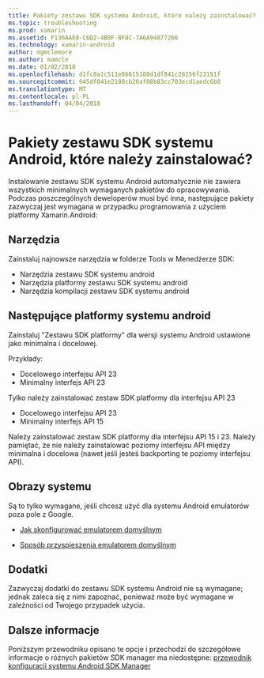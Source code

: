 ```yaml
---
title: Pakiety zestawu SDK systemu Android, które należy zainstalować?
ms.topic: troubleshooting
ms.prod: xamarin
ms.assetid: F136AAE0-C6D2-4B0F-8F8C-7A6A94877266
ms.technology: xamarin-android
author: mgmclemore
ms.author: mamcle
ms.date: 01/02/2018
ms.openlocfilehash: d1fc8a1c511e86615108d1df841c28256f23191f
ms.sourcegitcommit: 945df041e2180cb20af08b83cc703ecd1aedc6b0
ms.translationtype: MT
ms.contentlocale: pl-PL
ms.lasthandoff: 04/04/2018
---
```

# <a name="which-android-sdk-packages-should-i-install"></a>Pakiety zestawu SDK systemu Android, które należy zainstalować?

Instalowanie zestawu SDK systemu Android automatycznie nie zawiera wszystkich minimalnych wymaganych pakietów do opracowywania. Podczas poszczególnych deweloperów musi być inna, następujące pakiety zazwyczaj jest wymagana w przypadku programowania z użyciem platformy Xamarin.Android:

## <a name="tools"></a>Narzędzia

Zainstaluj najnowsze narzędzia w folderze Tools w Menedżerze SDK:

- Narzędzia zestawu SDK systemu android
- Narzędzia platformy zestawu SDK systemu android
- Narzędzia kompilacji zestawu SDK systemu android

## <a name="android-platforms"></a>Następujące platformy systemu android

Zainstaluj "Zestawu SDK platformy" dla wersji systemu Android ustawione jako minimalna i docelowej. 

Przykłady:

- Docelowego interfejsu API 23
- Minimalny interfejs API 23

Tylko należy zainstalować zestaw SDK platformy dla interfejsu API 23

- Docelowego interfejsu API 23
- Minimalny interfejs API 15

Należy zainstalować zestaw SDK platformy dla interfejsu API 15 i 23. Należy pamiętać, że nie należy zainstalować poziomy interfejsu API między minimalna i docelowa (nawet jeśli jesteś backporting te poziomy interfejsu API).

## <a name="system-images"></a>Obrazy systemu
Są to tylko wymagane, jeśli chcesz użyć dla systemu Android emulatorów poza pole z Google. 

- [Jak skonfigurować emulatorem domyślnym](~/android/get-started/installation/android-emulator/index.md)

- [Sposób przyspieszenia emulatorem domyślnym](~/android/get-started/installation/android-emulator/index.md)

## <a name="extras"></a>Dodatki
Zazwyczaj dodatki do zestawu SDK systemu Android nie są wymagane; jednak zaleca się z nimi zapoznać, ponieważ może być wymagane w zależności od Twojego przypadek użycia.

## <a name="further-reading"></a>Dalsze informacje
Poniższym przewodniku opisano te opcje i przechodzi do szczegółowe informacje o różnych pakietów SDK manager ma niedostępne: [przewodnik konfiguracji systemu Android SDK Manager](http://www.themethodology.net/2015/02/android-sdk-manager-setup-for.html?m=1)

